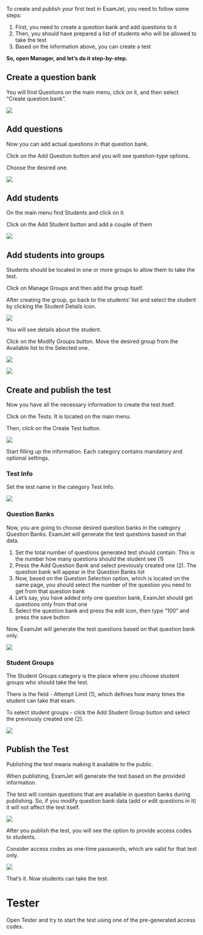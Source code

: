 ﻿To create and publish your first test in ExamJet, you need to follow some steps:

1.  First, you need to create a question bank and add questions to it
2.  Then, you should have prepared a list of students who will be allowed to take the test
3.  Based on the information above, you can create a test

**So, open Manager, and let’s do it step-by-step.**

## Create a question bank

You will find Questions on the main menu, click on it, and then select “Create question bank”.

![](/images/docs/getting-started/first-test/1.png)

## Add questions

Now you can add actual questions in that question bank.

Click on the Add Question button and you will see question-type options.

Choose the desired one.

![](/images/docs/getting-started/first-test/2.png)

## Add students

On the main menu find Students and click on it.

Click on the Add Student button and add a couple of them

![](/images/docs/getting-started/first-test/3.png)

## Add students into groups

Students should be located in one or more groups to allow them to take the test.

Click on Manage Groups and then add the group itself.

After creating the group, go back to the students’ list and select the student by clicking the Student Details icon.

![](/images/docs/getting-started/first-test/4.png)

You will see details about the student.

Click on the Modify Groups button. Move the desired group from the Available list to the Selected one.

![](/images/docs/getting-started/first-test/5.png)

![](/images/docs/getting-started/first-test/6.png)

## Create and publish the test

Now you have all the necessary information to create the test itself.

Click on the Tests. It is located on the main menu.

Then, click on the Create Test button.

![](/images/docs/getting-started/first-test/7.png)

Start filling up the information. Each category contains mandatory and optional settings.

### Test Info

Set the test name in the category Test Info.

![](/images/docs/getting-started/first-test/8.png)

### Question Banks

Now, you are going to choose desired question banks in the category Question Banks. ExamJet will generate the test questions based on that data.

1.  Set the total number of questions generated test should contain. This is the number how many questions should the student see (1)
2.  Press the Add Question Bank and select previously created one (2). The question bank will appear in the Question Banks list
3.  Now, based on the Question Selection option, which is located on the same page, you should select the number of the question you need to get from that question bank
4.  Let’s say, you have added only one question bank, ExamJet should get questions only from that one
5.  Select the question bank and press the edit icon, then type “100” and press the save button

Now, ExamJet will generate the test questions based on that question bank only.

![](/images/docs/getting-started/first-test/9.png)

### Student Groups

The Student Groups category is the place where you choose student groups who should take the test.

There is the field - Attempt Limit (1), which defines how many times the student can take that exam.

To select student groups - click the Add Student Group button and select the previously created one (2).

![](/images/docs/getting-started/first-test/10.png)

## Publish the Test

Publishing the test means making it available to the public.

When publishing, ExamJet will generate the test based on the provided information.

The test will contain questions that are available in question banks during publishing. So, if you modify question bank data (add or edit questions in it) it will not affect the test itself.

![](/images/docs/getting-started/first-test/11.png)

After you publish the test, you will see the option to provide access codes to students.

Consider access codes as one-time passwords, which are valid for that test only.

![](/images/docs/getting-started/first-test/12.png)

That’s it. Now students can take the test.

# Tester

Open Tester and try to start the test using one of the pre-generated access codes.
